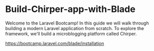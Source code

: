 # Build-Chirper-app-with-Blade
 Welcome to the Laravel Bootcamp! In this guide we will walk through building a modern Laravel application from scratch. To explore the framework, we'll build a microblogging platform called Chirper.
 
https://bootcamp.laravel.com/blade/installation